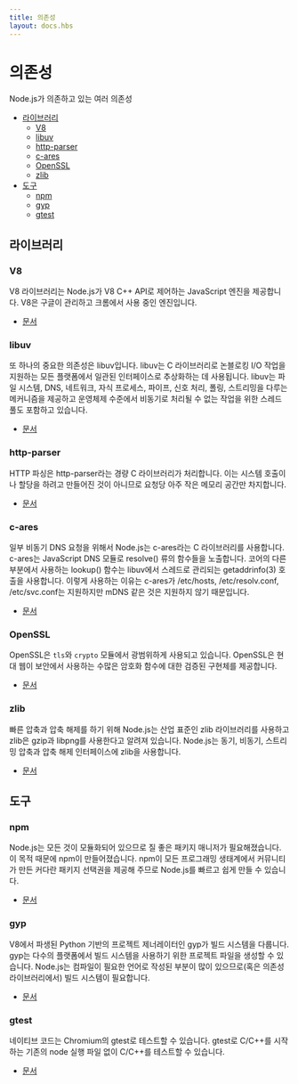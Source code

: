 ```yaml
---
title: 의존성
layout: docs.hbs
---
```


<!--
# Dependencies

There are several dependencies that Node.js relies on to work the way it does.

- [Libraries](#Libraries)
  - [V8](#V8)
  - [libuv](#libuv)
  - [http-parser](#http-parser)
  - [c-ares](#c-ares)
  - [OpenSSL](#OpenSSL)
  - [zlib](#zlib)
- [Tools](#Tools)
  - [npm](#npm)
  - [gyp](#gyp)
  - [gtest](#gtest)
-->

# 의존성

Node.js가 의존하고 있는 여러 의존성

- [라이브러리](#libraries)
  - [V8](#v8)
  - [libuv](#libuv)
  - [http-parser](#http-parser)
  - [c-ares](#c-ares)
  - [OpenSSL](#openssl)
  - [zlib](#zlib)
- [도구](#tools)
  - [npm](#npm)
  - [gyp](#gyp)
  - [gtest](#gtest)

<!--
## Libraries

### V8

The V8 library provides Node.js with a JavaScript engine, which Node.js
controls via the V8 C++ API. V8 is maintained by Google, for use in Chrome.

- [Documentation](https://v8docs.nodesource.com/)
-->

## <!--libraries-->라이브러리

### V8

V8 라이브러리는 Node.js가 V8 C++ API로 제어하는 JavaScript 엔진을 제공합니다.
V8은 구글이 관리하고 크롬에서 사용 중인 엔진입니다.

- [문서](https://v8docs.nodesource.com/)

<!--
### libuv

Another important dependency is libuv, a C library that is used to abstract
non-blocking I/O operations to a consistent interface across all supported
platforms. It provides mechanisms to handle file system, DNS, network, child
processes, pipes, signal handling, polling and streaming. It also includes a
thread pool for offloading work for some things that can't be done
asynchronously at the operating system level.

- [Documentation](http://docs.libuv.org/)
-->

### libuv

또 하나의 중요한 의존성은 libuv입니다. libuv는 C 라이브러리로 논블로킹 I/O 작업을 지원하는
모든 플랫폼에서 일관된 인터페이스로 추상화하는 데 사용됩니다. libuv는 파일 시스템, DNS, 네트워크,
자식 프로세스, 파이프, 신호 처리, 폴링, 스트리밍을 다루는 메커니즘을 제공하고 운영체제 수준에서
비동기로 처리될 수 없는 작업을 위한 스레드 풀도 포함하고 있습니다.

- [문서](http://docs.libuv.org/)

<!--
### http-parser

HTTP parsing is handled by a lightweight C library called http-parser. It is
designed to not make any syscalls or allocations, so it has a very small
per-request memory footprint.

- [Documentation](https://github.com/joyent/http-parser/)
-->

### http-parser

HTTP 파싱은 http-parser라는 경량 C 라이브러리가 처리합니다. 이는 시스템 호출이나 할당을 하려고
만들어진 것이 아니므로 요청당 아주 작은 메모리 공간만 차지합니다.

- [문서](https://github.com/joyent/http-parser/)

<!--
### c-ares

For some asynchronous DNS requests, Node.js uses a C library called c-ares.
It is exposed through the DNS module in JavaScript as the resolve() family of
functions. The lookup() function, which is what the rest of core uses, makes
use of threaded getaddrinfo(3) calls in libuv. The reason for this is that
c-ares supports /etc/hosts, /etc/resolv.conf and /etc/svc.conf, but not things
like mDNS.

- [Documentation](http://c-ares.haxx.se/docs.html)
-->

### c-ares

일부 비동기 DNS 요청을 위해서 Node.js는 c-ares라는 C 라이브러리를 사용합니다. c-ares는
JavaScript DNS 모듈로 resolve() 류의 함수들을 노출합니다. 코어의 다른 부분에서 사용하는
lookup() 함수는 libuv에서 스레드로 관리되는 getaddrinfo(3) 호출을 사용합니다. 이렇게 사용하는
이유는 c-ares가 /etc/hosts, /etc/resolv.conf, /etc/svc.conf는 지원하지만
mDNS 같은 것은 지원하지 않기 때문입니다.

- [문서](http://c-ares.haxx.se/docs.html)

<!--
### OpenSSL

OpenSSL is used extensively in both the `tls` and `crypto` modules. It provides
battle-tested implementations of many cryptographic functions that the modern
web relies on for security.

- [Documentation](https://www.openssl.org/docs/)
-->

### OpenSSL

OpenSSL은 `tls`와 `crypto` 모듈에서 광범위하게 사용되고 있습니다. OpenSSL은 현대 웹이
보안에서 사용하는 수많은 암호화 함수에 대한 검증된 구현체를 제공합니다.

- [문서](https://www.openssl.org/docs/)

<!--
### zlib

For fast compression and decompression, Node.js relies on the industry-standard
zlib library, also known for its use in gzip and libpng. Node.js uses zlib to
create sync, async and streaming compression and decompression interfaces.

- [Documentation](http://www.zlib.net/manual.html)
-->

### zlib

빠른 압축과 압축 해제를 하기 위해 Node.js는 산업 표준인 zlib 라이브러리를 사용하고 zlib은
gzip과 libpng를 사용한다고 알려져 있습니다. Node.js는 동기, 비동기, 스트리밍 압축과
압축 해제 인터페이스에 zlib을 사용합니다.

- [문서](http://www.zlib.net/manual.html)

<!--
## Tools

### npm

Node.js is all about modularity, and with that comes the need for a quality
package manager; for this purpose, npm was made. With npm comes the largest
selection of community-created packages of any programming ecosystem,
which makes building Node.js apps quick and easy.

- [Documentation](https://docs.npmjs.com/)
-->

## <!--tools-->도구

### npm

Node.js는 모든 것이 모듈화되어 있으므로 질 좋은 패키지 매니저가 필요해졌습니다. 이 목적 때문에
npm이 만들어졌습니다. npm이 모든 프로그래밍 생태계에서 커뮤니티가 만든 커다란 패키지 선택권을
제공해 주므로 Node.js를 빠르고 쉽게 만들 수 있습니다.

- [문서](https://docs.npmjs.com/)

<!--
### gyp

The build system is handled by gyp, a python-based project generator copied
from V8. It can generate project files for use with build systems across many
platforms. Node.js requires a build system because large parts of it — and its
dependencies — are written in languages that require compilation.

- [Documentation](https://gyp.gsrc.io/docs/UserDocumentation.md)
-->

### gyp

V8에서 파생된 Python 기반의 프로젝트 제너레이터인 gyp가 빌드 시스템을 다룹니다. gyp는 다수의
플랫폼에서 빌드 시스템을 사용하기 위한 프로젝트 파일을 생성할 수 있습니다. Node.js는 컴파일이
필요한 언어로 작성된 부분이 많이 있으므로(혹은 의존성 라이브러리에서) 빌드 시스템이 필요합니다.

- [문서](https://gyp.gsrc.io/docs/UserDocumentation.md)

<!--
### gtest

Native code can be tested using gtest, which is taken from Chromium. It allows
testing C/C++ without needing an existing node executable to bootstrap from.

- [Documentation](https://code.google.com/p/googletest/wiki/V1_7_Documentation)
-->

### gtest

네이티브 코드는 Chromium의 gtest로 테스트할 수 있습니다. gtest로 C/C++를 시작하는
기존의 node 실행 파일 없이 C/C++를 테스트할 수 있습니다.

- [문서](https://code.google.com/p/googletest/wiki/V1_7_Documentation)
